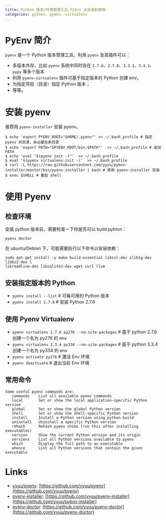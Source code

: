 ```yaml
---
title: Python 版本/环境管理工具 PyEnv 从安装到使用
categories: python, pyenv, virtualenv
...
```


# PyEnv 简介

`pyenv` 是一个 Python 版本管理工具。利用 `pyenv` 及其插件可以：

* 多版本共存，比如 `pyenv` 系统中同时存在 `2.7.6`、`2.7.8`、`3.3.1`、`3.4.2`、`pypy` 等多个版本
* 利用 `pyenv-virtualenv` 插件可基于指定版本的 Python 创建 env。
* 为指定项目（目录）指定 Python 版本；
* 等等。


# 安装 pyenv

推荐用 `pyenv-installer` 安装 pyenv。

```shell
$ echo 'export PYENV_ROOT="$HOME/.pyenv"' >> ~/.bash_profile # 指定 pyenv 的目录，未必要在家目录
$ echo 'export PATH="$PYENV_ROOT/bin:$PATH"'  >> ~/.bash_profile # 追加 PATH
$ echo 'eval "$(pyenv init -)"'  >> ~/.bash_profile
$ eval '$(pyenv virtualenv-init -)'  >> ~/.bash_profile
$ curl -L https://raw.githubusercontent.com/yyuu/pyenv-installer/master/bin/pyenv-installer | bash # 使用 pyenv-installer 安装
$ exec $SHELL # 重启 shell
```

# 使用 Pyenv


## 检查环境

安装 python 版本前，需要检查一下你是否可以 build pyhton：

```
pyenv doctor
```

在 ubuntu/Debian 下，可能需要执行以下命令以安装依赖：

```
sudo apt-get install -y make build-essential libssl-dev zlib1g-dev libbz2-dev \
libreadline-dev libsqlite3-dev wget curl llvm
```

## 安装指定版本的 Python

* `pyenv install --list` # 可看可用的 Python 版本
* `pyenv install 2.7.6` # 安装 Python 2.7.6

## 使用 Pyenv Virtualenv

* `pyenv virtualenv 2.7.6 py276 --no-site-packages` # 基于 python 2.7.6 创建一个名为 py276 的 env
* `pyenv virtualenv 3.3.4 py334 --no-site-packages` # 基于 python 3.3.4 创建一个名为 py334 的 env
* `pyenv activate py276` # 激活 Env 环境
* `pyenv deactivate` # 退出当前 Env 环境


## 常用命令
```shell
Some useful pyenv commands are:
   commands    List all available pyenv commands
   local       Set or show the local application-specific Python version
   global      Set or show the global Python version
   shell       Set or show the shell-specific Python version
   install     Install a Python version using python-build
   uninstall   Uninstall a specific Python version
   rehash      Rehash pyenv shims (run this after installing executables)
   version     Show the current Python version and its origin
   versions    List all Python versions available to pyenv
   which       Display the full path to an executable
   whence      List all Python versions that contain the given executable
```

# Links
* [yyuu/pyenv](https://github.com/yyuu/pyenv): [https://github.com/yyuu/pyenv](https://github.com/yyuu/pyenv)
* [pyenv-installer](https://github.com/yyuu/pyenv-installer): [https://github.com/yyuu/pyenv-installer](https://github.com/yyuu/pyenv-installer)
* [pyenv-doctor](https://github.com/yyuu/pyenv-doctor): [https://github.com/yyuu/pyenv-doctor](https://github.com/yyuu/pyenv-doctor)
